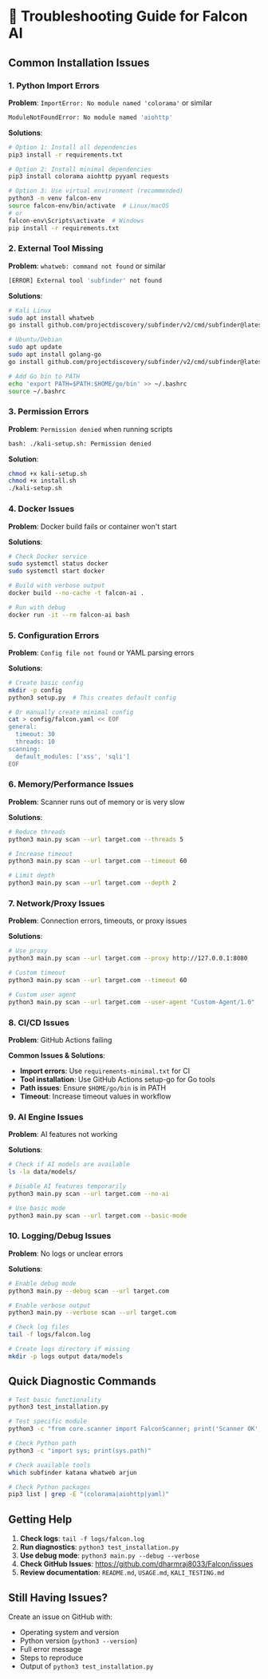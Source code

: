 # 🔧 Troubleshooting Guide for Falcon AI

## Common Installation Issues

### 1. Python Import Errors

**Problem**: `ImportError: No module named 'colorama'` or similar
```bash
ModuleNotFoundError: No module named 'aiohttp'
```

**Solutions**:
```bash
# Option 1: Install all dependencies
pip3 install -r requirements.txt

# Option 2: Install minimal dependencies
pip3 install colorama aiohttp pyyaml requests

# Option 3: Use virtual environment (recommended)
python3 -m venv falcon-env
source falcon-env/bin/activate  # Linux/macOS
# or
falcon-env\Scripts\activate  # Windows
pip install -r requirements.txt
```

### 2. External Tool Missing

**Problem**: `whatweb: command not found` or similar
```bash
[ERROR] External tool 'subfinder' not found
```

**Solutions**:
```bash
# Kali Linux
sudo apt install whatweb
go install github.com/projectdiscovery/subfinder/v2/cmd/subfinder@latest

# Ubuntu/Debian
sudo apt update
sudo apt install golang-go
go install github.com/projectdiscovery/subfinder/v2/cmd/subfinder@latest

# Add Go bin to PATH
echo 'export PATH=$PATH:$HOME/go/bin' >> ~/.bashrc
source ~/.bashrc
```

### 3. Permission Errors

**Problem**: `Permission denied` when running scripts
```bash
bash: ./kali-setup.sh: Permission denied
```

**Solution**:
```bash
chmod +x kali-setup.sh
chmod +x install.sh
./kali-setup.sh
```

### 4. Docker Issues

**Problem**: Docker build fails or container won't start

**Solutions**:
```bash
# Check Docker service
sudo systemctl status docker
sudo systemctl start docker

# Build with verbose output
docker build --no-cache -t falcon-ai .

# Run with debug
docker run -it --rm falcon-ai bash
```

### 5. Configuration Errors

**Problem**: `Config file not found` or YAML parsing errors

**Solutions**:
```bash
# Create basic config
mkdir -p config
python3 setup.py  # This creates default config

# Or manually create minimal config
cat > config/falcon.yaml << EOF
general:
  timeout: 30
  threads: 10
scanning:
  default_modules: ['xss', 'sqli']
EOF
```

### 6. Memory/Performance Issues

**Problem**: Scanner runs out of memory or is very slow

**Solutions**:
```bash
# Reduce threads
python3 main.py scan --url target.com --threads 5

# Increase timeout
python3 main.py scan --url target.com --timeout 60

# Limit depth
python3 main.py scan --url target.com --depth 2
```

### 7. Network/Proxy Issues

**Problem**: Connection errors, timeouts, or proxy issues

**Solutions**:
```bash
# Use proxy
python3 main.py scan --url target.com --proxy http://127.0.0.1:8080

# Custom timeout
python3 main.py scan --url target.com --timeout 60

# Custom user agent
python3 main.py scan --url target.com --user-agent "Custom-Agent/1.0"
```

### 8. CI/CD Issues

**Problem**: GitHub Actions failing

**Common Issues & Solutions**:
- **Import errors**: Use `requirements-minimal.txt` for CI
- **Tool installation**: Use GitHub Actions setup-go for Go tools
- **Path issues**: Ensure `$HOME/go/bin` is in PATH
- **Timeout**: Increase timeout values in workflow

### 9. AI Engine Issues

**Problem**: AI features not working

**Solutions**:
```bash
# Check if AI models are available
ls -la data/models/

# Disable AI features temporarily
python3 main.py scan --url target.com --no-ai

# Use basic mode
python3 main.py scan --url target.com --basic-mode
```

### 10. Logging/Debug Issues

**Problem**: No logs or unclear errors

**Solutions**:
```bash
# Enable debug mode
python3 main.py --debug scan --url target.com

# Enable verbose output
python3 main.py --verbose scan --url target.com

# Check log files
tail -f logs/falcon.log

# Create logs directory if missing
mkdir -p logs output data/models
```

## Quick Diagnostic Commands

```bash
# Test basic functionality
python3 test_installation.py

# Test specific module
python3 -c "from core.scanner import FalconScanner; print('Scanner OK')"

# Check Python path
python3 -c "import sys; print(sys.path)"

# Check available tools
which subfinder katana whatweb arjun

# Check Python packages
pip3 list | grep -E "(colorama|aiohttp|yaml)"
```

## Getting Help

1. **Check logs**: `tail -f logs/falcon.log`
2. **Run diagnostics**: `python3 test_installation.py`
3. **Use debug mode**: `python3 main.py --debug --verbose`
4. **Check GitHub Issues**: https://github.com/dharmraj8033/Falcon/issues
5. **Review documentation**: `README.md`, `USAGE.md`, `KALI_TESTING.md`

## Still Having Issues?

Create an issue on GitHub with:
- Operating system and version
- Python version (`python3 --version`)
- Full error message
- Steps to reproduce
- Output of `python3 test_installation.py`
